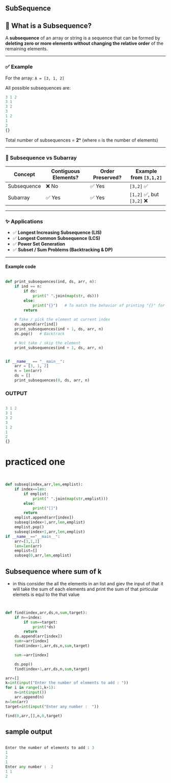 ## SubSequence 

## 📌 What is a Subsequence?

A **subsequence** of an array or string is a sequence that can be formed by **deleting zero or more elements without changing the relative order** of the remaining elements.

---

### ✅ Example

For the array: `A = [3, 1, 2]`

All possible subsequences are:

```python
3 1 2
3 1
3 2
3
1 2
1
2
{}
```

Total number of subsequences = **2ⁿ** (where `n` is the number of elements)

---

### 🔄 Subsequence vs Subarray

| Concept     | Contiguous Elements? | Order Preserved? | Example from `[3,1,2]` |
|------------|-----------------------|------------------|------------------------|
| Subsequence | ❌ No                | ✅ Yes           | `[3,2]` ✅              |
| Subarray    | ✅ Yes               | ✅ Yes           | `[1,2]` ✅, but `[3,2]` ❌ |

---

### ✨ Applications

- ✅ **Longest Increasing Subsequence (LIS)**
- ✅ **Longest Common Subsequence (LCS)**
- ✅ **Power Set Generation**
- ✅ **Subset / Sum Problems (Backtracking & DP)**

---

#### Example  code 

```python

def print_subsequences(ind, ds, arr, n):
    if ind == n:
        if ds:
            print(" ".join(map(str, ds)))
        else:
            print("{}")   # To match the behavior of printing "{}" for empty subsequence
        return
    
    # Take / pick the element at current index
    ds.append(arr[ind])
    print_subsequences(ind + 1, ds, arr, n)
    ds.pop()   # Backtrack

    # Not take / skip the element
    print_subsequences(ind + 1, ds, arr, n)


if __name__ == "__main__":
    arr = [3, 1, 2]
    n = len(arr)
    ds = []
    print_subsequences(0, ds, arr, n)

```

### OUTPUT

```python

3 1 2
3 1
3 2
3
1 2
1
2
{}


```
# practiced one 

```python


def subseq(index,arr,len,emplist):
    if index==len:
        if emplist:
            print(" ".join(map(str,emplist)))
        else:
            print("[]")
        return 
    emplist.append(arr[index])
    subseq(index+1,arr,len,emplist)
    emplist.pop()
    subseq(index+1,arr,len,emplist)
if __name__=="__main__":
    arr=[3,1,2]
    len=len(arr)
    emplist=[]
    subseq(0,arr,len,emplist)

```

## Subsequence where sum of k

- in this consider the all the elements in an list and giev the input of that it will take the sum of each elements and print the sum of that pirticular elemets is equl to the that value 

```python


def find(index,arr,ds,n,sum,target):
    if n==index:
        if sum==target:
            print(*ds)
        return
    ds.append(arr[index])
    sum+=arr[index]
    find(index+1,arr,ds,n,sum,target)

    sum-=arr[index]

    ds.pop()
    find(index+1,arr,ds,n,sum,target)

arr=[]
k=int(input("Enter the number of elements to add : "))
for i in range(1,k+1):
    n=int(input())
    arr.append(n)
n=len(arr)
target=int(input("Enter any number :  "))

find(0,arr,[],n,0,target)

```

## sample output

```python

Enter the number of elements to add : 3
1
2
1
Enter any number :  2
1 1
2

```